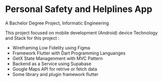 # Personal Safety and Helplines App
A Bachelor Degree Project, Informatic Engineering

This project focused on mobile development (Android) device
Technology and Stack for this project :
- Wireframing Low Fidelity using Figma
- Framework Flutter with Dart Programming Languanges
- GetX State Managenment with MVC Pattern
- Backend as a Service using Supabase
- Google Maps API for retrive or fetch data
- Some library and plugin framework flutter
